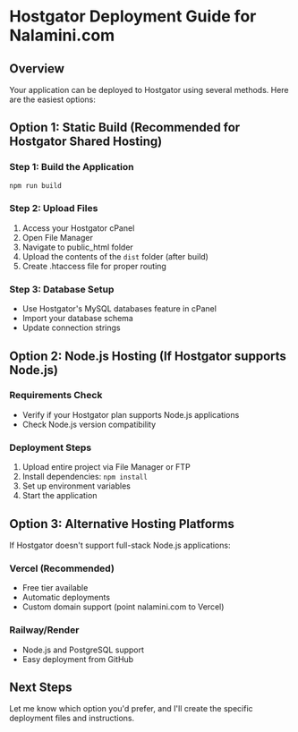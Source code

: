 # Hostgator Deployment Guide for Nalamini.com

## Overview
Your application can be deployed to Hostgator using several methods. Here are the easiest options:

## Option 1: Static Build (Recommended for Hostgator Shared Hosting)

### Step 1: Build the Application
```bash
npm run build
```

### Step 2: Upload Files
1. Access your Hostgator cPanel
2. Open File Manager
3. Navigate to public_html folder
4. Upload the contents of the `dist` folder (after build)
5. Create .htaccess file for proper routing

### Step 3: Database Setup
- Use Hostgator's MySQL databases feature in cPanel
- Import your database schema
- Update connection strings

## Option 2: Node.js Hosting (If Hostgator supports Node.js)

### Requirements Check
- Verify if your Hostgator plan supports Node.js applications
- Check Node.js version compatibility

### Deployment Steps
1. Upload entire project via File Manager or FTP
2. Install dependencies: `npm install`
3. Set up environment variables
4. Start the application

## Option 3: Alternative Hosting Platforms

If Hostgator doesn't support full-stack Node.js applications:

### Vercel (Recommended)
- Free tier available
- Automatic deployments
- Custom domain support (point nalamini.com to Vercel)

### Railway/Render
- Node.js and PostgreSQL support
- Easy deployment from GitHub

## Next Steps
Let me know which option you'd prefer, and I'll create the specific deployment files and instructions.